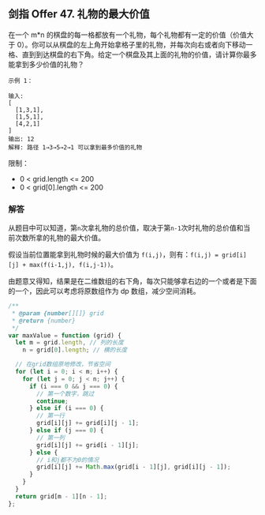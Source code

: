 ## 剑指 Offer 47. 礼物的最大价值

在一个 m\*n 的棋盘的每一格都放有一个礼物，每个礼物都有一定的价值（价值大于 0）。你可以从棋盘的左上角开始拿格子里的礼物，并每次向右或者向下移动一格、直到到达棋盘的右下角。给定一个棋盘及其上面的礼物的价值，请计算你最多能拿到多少价值的礼物？

```
示例 1：

输入:
[
  [1,3,1],
  [1,5,1],
  [4,2,1]
]
输出: 12
解释: 路径 1→3→5→2→1 可以拿到最多价值的礼物
```

限制：

- 0 < grid.length <= 200
- 0 < grid[0].length <= 200

### 解答

从题目中可以知道，第`n`次拿礼物的总价值，取决于第`n-1`次时礼物的总价值和当前次数所拿的礼物的最大价值。

假设当前位置能拿到礼物时候的最大价值为 `f(i,j)`，则有：`f(i,j) = grid[i][j] + max(f(i-1,j), f(i,j-1))`。

由题意又得知，结果是在二维数组的右下角，每次只能够拿右边的一个或者是下面的一个，因此可以考虑将原数组作为 dp 数组，减少空间消耗。

```javascript
/**
 * @param {number[][]} grid
 * @return {number}
 */
var maxValue = function (grid) {
  let m = grid.length, // 列的长度
    n = grid[0].length; // 横的长度

  // 在grid数组原地修改，节省空间
  for (let i = 0; i < m; i++) {
    for (let j = 0; j < n; j++) {
      if (i === 0 && j === 0) {
        // 第一个数字，跳过
        continue;
      } else if (i === 0) {
        // 第一行
        grid[i][j] += grid[i][j - 1];
      } else if (j === 0) {
        // 第一列
        grid[i][j] += grid[i - 1][j];
      } else {
        // i和j都不为0的情况
        grid[i][j] += Math.max(grid[i - 1][j], grid[i][j - 1]);
      }
    }
  }
  return grid[m - 1][n - 1];
};
```
